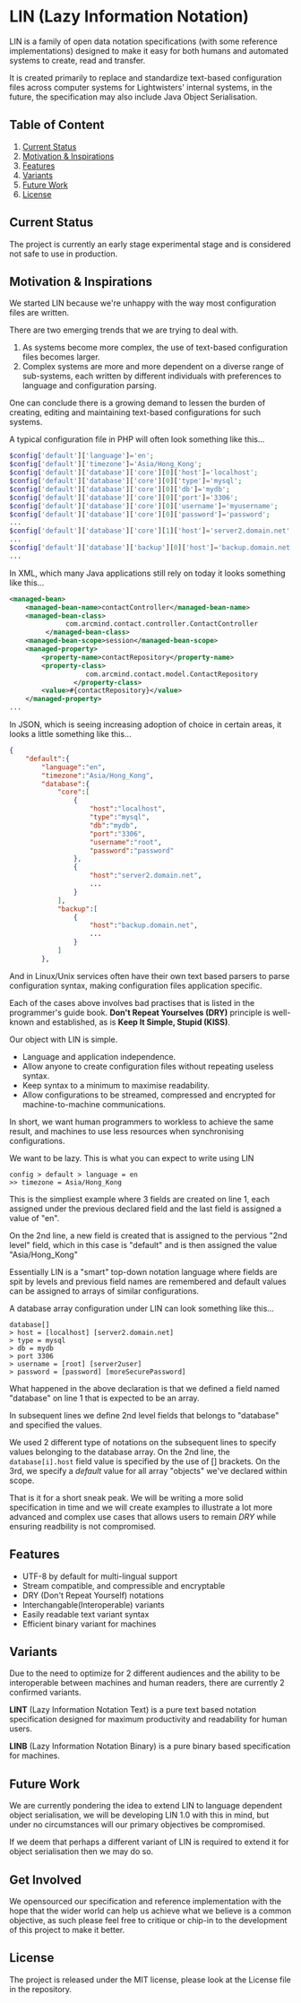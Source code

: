 LIN (Lazy Information Notation)
===

LIN is a family of open data notation specifications (with some reference implementations) designed to make it easy for both humans and automated systems to create, read and transfer.

It is created primarily to replace and standardize text-based configuration files across computer systems for Lightwisters' internal systems, in the future, the specification may also include Java Object Serialisation.

Table of Content
---
1. [Current Status](#status) 
2. [Motivation & Inspirations](#motivation) 
3. [Features](#features) 
4. [Variants](#variants) 
5. [Future Work](#future) 
6. [License](#license) 

<a name="status"></a>Current Status
---
The project is currently an early stage experimental stage and is considered not safe to use in production.

<a name="motivation"></a>Motivation & Inspirations
---
We started LIN because we're unhappy with the way most configuration files are written. 

There are two emerging trends that we are trying to deal with.
1. As systems become more complex, the use of text-based configuration files becomes larger.
2. Complex systems are more and more dependent on a diverse range of sub-systems, each written by different individuals with preferences to language and configuration parsing.

One can conclude there is a growing demand to lessen the burden of creating, editing and maintaining text-based configurations for such systems.

A typical configuration file in PHP will often look something like this...

```PHP
$config['default']['language']='en';
$config['default']['timezone']='Asia/Hong_Kong';
$config['default']['database']['core'][0]['host']='localhost';
$config['default']['database']['core'][0]['type']='mysql';
$config['default']['database']['core'][0]['db']='mydb';
$config['default']['database']['core'][0]['port']='3306';
$config['default']['database']['core'][0]['username']='myusername';
$config['default']['database']['core'][0]['password']='password';
...
$config['default']['database']['core'][1]['host']='server2.domain.net';
...
$config['default']['database']['backup'][0]['host']='backup.domain.net';
...
```

In XML, which many Java applications still rely on today it looks something like this...

```XML
<managed-bean>
	<managed-bean-name>contactController</managed-bean-name>
	<managed-bean-class>
              com.arcmind.contact.controller.ContactController
         </managed-bean-class>
	<managed-bean-scope>session</managed-bean-scope>
	<managed-property>
		<property-name>contactRepository</property-name>
		<property-class>
                   com.arcmind.contact.model.ContactRepository
                </property-class>
		<value>#{contactRepository}</value>
	</managed-property>
...
```
In JSON, which is seeing increasing adoption of choice in certain areas, it looks a little something like this...

```JSON
{
    "default":{
		"language":"en",
		"timezone":"Asia/Hong_Kong",
		"database":{
			"core":[
				{
					"host":"localhost",
                    "type":"mysql",
					"db":"mydb",
					"port":"3306",
					"username":"root",
					"password":"password"
				},
                {
                    "host":"server2.domain.net",
                    ...
                }
			],
            "backup":[
                {
                    "host":"backup.domain.net",
                    ...
                }
            ]
		},
````

And in Linux/Unix services often have their own text based parsers to parse configuration syntax, making configuration files application specific. 

Each of the cases above involves bad practises that is listed in the programmer's guide book. **Don't Repeat Yourselves (DRY)** principle is well-known and established, as is **Keep It Simple, Stupid (KISS)**.

Our object with LIN is simple.
- Language and application independence.
- Allow anyone to create configuration files without repeating useless syntax.
- Keep syntax to a minimum to maximise readability.
- Allow configurations to be streamed, compressed and encrypted for machine-to-machine communications.

In short, we want human programmers to workless to achieve the same result, and machines to use less resources when synchronising configurations.

We want to be lazy. This is what you can expect to write using LIN

```lin
config > default > language = en
>> timezone = Asia/Hong_Kong
```
This is the simpliest example where 3 fields are created on line 1, each assigned under the previous declared field and the last field is assigned a value of "en".

On the 2nd line, a new field is created that is assigned to the pervious "2nd level" field, which in this case is "default" and is then assigned the value "Asia/Hong_Kong"

Essentially LIN is a "smart" top-down notation language where fields are spit by levels and previous field names are remembered and default values can be assigned to arrays of similar configurations.

A database array configuration under LIN can look something like this...

```lin
database[]
> host = [localhost] [server2.domain.net]
> type = mysql
> db = mydb
> port 3306
> username = [root] [server2user]
> password = [password] [moreSecurePassword]
```

What happened in the above declaration is that we defined a field named "database" on line 1 that is expected to be an array.

In subsequent lines we define 2nd level fields that belongs to "database" and specified the values.

We used 2 different type of notations on the subsequent lines to specify values belonging to the database array. On the 2nd line, the `database[i].host` field value is specified by the use of [] brackets. On the 3rd, we specify a _default_ value for all array "objects" we've declared within scope.

That is it for a short sneak peak. We will be writing a more solid specification in time and we will create examples to illustrate a lot more advanced and complex use cases that allows users to remain _DRY_ while ensuring readbility is not compromised.

<a name="features"></a>Features
---
- UTF-8 by default for multi-lingual support
- Stream compatible, and compressible and encryptable
- DRY (Don't Repeat Yourself) notations
- Interchangable(Interoperable) variants
- Easily readable text variant syntax
- Efficient binary variant for machines

<a name="variants"></a>Variants
---
Due to the need to optimize for 2 different audiences and the ability to be interoperable between machines and human readers, there are currently 2 confirmed variants.

**LINT** (Lazy Information Notation Text) is a pure text based notation specification designed for maximum productivity and readability for human users.

**LINB** (Lazy Information Notation Binary) is a pure binary based specification for machines.

<a name="future"></a>Future Work
---
We are currently pondering the idea to extend LIN to language dependent object serialisation, we will be developing LIN 1.0 with this in mind, but under no circumstances will our primary objectives be compromised.

If we deem that perhaps a different variant of LIN is required to extend it for object serialisation then we may do so.

<a name="involved"></a>Get Involved
---
We opensourced our specification and reference implementation with the hope that the wider world can help us achieve what we believe is a common objective, as such please feel free to critique or chip-in to the development of this project to make it better.

<a name="license"></a>License
---
The project is released under the MIT license, please look at the License file in the repository.

